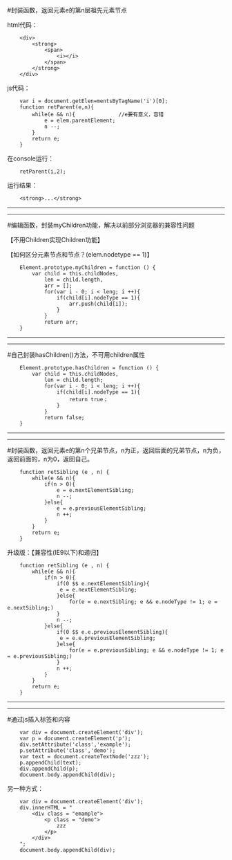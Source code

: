 #封装函数，返回元素e的第n层祖先元素节点
	
html代码：
	
		<div>
			<strong>
				<span>
					<i></i>
				</span>
			</strong>
		</div>



js代码：

		var i = document.getElen=mentsByTagName('i')[0];
		function retParent(e,n){
			while(e && n){  			//e要有意义，容错
				e = elem.parentElement;
				n --;
			}
			return e;
		}

在console运行：

		retParent(i,2);

运行结果：

		<strong>...</strong>

---
---

#编辑函数，封装myChildren功能，解决以前部分浏览器的兼容性问题

【不用Children实现Children功能】

【如何区分元素节点和节点？(elem.nodetype == 1)】

		Element.prototype.myChildren = function () {
			var child = this.childNodes,
				len = child.length,
				arr = [];
				for(var i - 0; i < leng; i ++){
					if(child[i].nodeType == 1){
						arr.push(child[i]);
					}
				}
				return arr;
		}


---
---

#自己封装hasChildren()方法，不可用children属性


		Element.prototype.hasChildren = function () {
			var child = this.childNodes,
				len = child.length;
				for(var i - 0; i < leng; i ++){
					if(child[i].nodeType == 1){
						return true；
					}
				}
				return false;
		}


---
---

#封装函数，返回元素e的第n个兄弟节点，n为正，返回后面的兄弟节点，n为负，返回前面的，n为0，返回自己。
		
		
		function retSibling (e , n) {
			while(e && n){
				if(n > 0){
					e = e.nextElementSibling;
					n --;
				}else{
					e = e.previousElementSibling;
					n ++;
				}
			}
			return e;
		}

升级版：【兼容性(IE9以下)和递归】

		function retSibling (e , n) {
			while(e && n){
				if(n > 0){
					if(0 $$ e.nextElementSibling){
					 e = e.nextElementSibling;
					}else{
						for(e = e.nextSibling; e && e.nodeType != 1; e = e.nextSibling;)
					}
					n --;
				}else{
					if(0 $$ e.e.previousElementSibling){
					 e = e.e.previousElementSibling;
					}else{
						for(e = e.previousSibling; e && e.nodeType != 1; e = e.previousSibling;)
					}
					n ++;
				}
			}
			return e;
		}




---
---


#通过js插入标签和内容
		
		var div = document.createElement('div');
		var p = document.createElement('p');
		div.setAttribute('class','example');
		p.setAttribute('class','demo');
		var text = document.createTextNode('zzz');
		p.appendChild(text);
		div.appendChild(p);
		document.body.appendChild(div);
		
另一种方式：

		var div = document.createElement('div');
		div.innerHTML = "
			<div class = "emample">
				<p class = "demo">
					zzz
				</p>
			</div>
		";
		document.body.appendChild(div);

